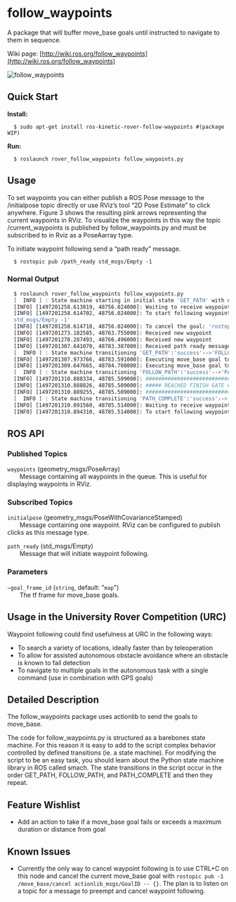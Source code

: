 # follow_waypoints

A package that will buffer move_base goals until instructed to navigate to them in sequence.

Wiki page: [http://wiki.ros.org/follow_waypoints](http://wiki.ros.org/follow_waypoints)

![follow_waypoints](https://github.com/danielsnider/follow_waypoints/blob/master/readme_images/follow_waypoints_rviz.gif "rviz")

## Quick Start

**Install:**

```
  $ sudo apt-get install ros-kinetic-rover-follow-waypoints #(package WIP)
```

**Run:**

```
  $ roslaunch rover_follow_waypoints follow_waypoints.py
```

## Usage

To set waypoints you can either publish a ROS Pose message to the /initialpose topic directly or use RViz’s tool “2D Pose Estimate” to click anywhere. Figure 3 shows the resulting pink arrows representing the current waypoints in RViz. To visualize the waypoints in this way the topic /current_waypoints is published by follow_waypoints.py and must be subscribed to in Rviz as a PoseAarray type.

To initiate waypoint following send a “path ready” message.

```
  $ rostopic pub /path_ready std_msgs/Empty -1
```

### Normal Output

```bash
  $ roslaunch rover_follow_waypoints follow_waypoints.py
  [  INFO ] : State machine starting in initial state 'GET_PATH' with userdata: ['waypoints']
  [INFO] [1497201258.613819, 48756.024000]: Waiting to receive waypoints via Pose msg on topic /initialpose
  [INFO] [1497201258.614702, 48756.024000]: To start following waypoints: 'rostopic pub /path_ready 
  std_msgs/Empty -1'
  [INFO] [1497201258.614718, 48756.024000]: To cancel the goal: 'rostopic pub -1 /move_base/cancel actionlib_msgs/GoalID -- {}'
  [INFO] [1497201273.182585, 48763.755000]: Received new waypoint
  [INFO] [1497201278.287493, 48766.496000]: Received new waypoint
  [INFO] [1497201307.641070, 48783.387000]: Received path ready message
  [  INFO ] : State machine transitioning 'GET_PATH':'success'-->'FOLLOW_PATH'
  [INFO] [1497201307.973766, 48783.591000]: Executing move_base goal to position (x,y): 0.0123248100281, -0.0620594024658
  [INFO] [1497201309.647665, 48784.708000]: Executing move_base goal to position (x,y): -0.0924506187439, -0.0527720451355
  [  INFO ] : State machine transitioning 'FOLLOW_PATH':'success'-->'PATH_COMPLETE'
  [INFO] [1497201310.888334, 48785.509000]: ###############################
  [INFO] [1497201310.888826, 48785.509000]: ##### REACHED FINISH GATE #####
  [INFO] [1497201310.889255, 48785.509000]: ###############################
  [  INFO ] : State machine transitioning 'PATH_COMPLETE':'success'-->'GET_PATH'
  [INFO] [1497201310.891560, 48785.514000]: Waiting to receive waypoints via Pose msg on topic /initialpose
  [INFO] [1497201310.894310, 48785.514000]: To start following waypoints: 'rostopic pub /path_ready std_msgs/Empty -1'
```

## ROS API

### Published Topics

`waypoints` (geometry_msgs/PoseArray)  
  Message containing all waypoints in the queue. This is useful for displaying waypoints in RViz.

### Subscribed Topics

`initialpose` (geometry_msgs/PoseWithCovarianceStamped)  
  Message containing one waypoint. RViz can be configured to publish clicks as this message type.

`path_ready` (std_msgs/Empty)  
  Message that will initiate waypoint following.

### Parameters

`~goal_frame_id` (`string`, default: "`map`")  
  The tf frame for move_base goals.

## Usage in the University Rover Competition (URC)

Waypoint following could find usefulness at URC in the following ways:

- To search a variety of locations, ideally faster than by teleoperation
- To allow for assisted autonomous obstacle avoidance where an obstacle is known to fail detection
- To navigate to multiple goals in the autonomous task with a single command (use in combination with GPS goals)

## Detailed Description

The follow_waypoints package uses actionlib to send the goals to move_base.

The code for follow_waypoints.py is structured as a barebones state machine. For this reason it is easy to add to the script complex behavior controlled by defined transitions (ie. a state machine). For modifying the script to be an easy task, you should learn about the Python state machine library in ROS called smach. The state transitions in the script occur in the order GET_PATH, FOLLOW_PATH, and PATH_COMPLETE and then they repeat.

## Feature Wishlist

- Add an action to take if a move_base goal fails or exceeds a maximum duration or distance from goal

## Known Issues

- Currently the only way to cancel waypoint following is to use CTRL+C on this node and cancel the current move_base goal with `rostopic pub -1 /move_base/cancel actionlib_msgs/GoalID -- {}`. The plan is to listen on a topic for a message to preempt and cancel waypoint following.